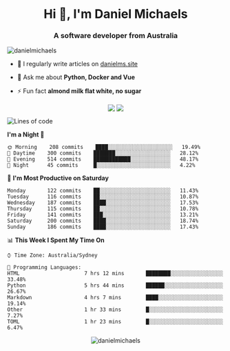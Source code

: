 <h1 align="center">Hi 👋, I'm Daniel Michaels</h1>
<h3 align="center">A software developer from Australia</h3>
<p align="left"> <img src="https://komarev.com/ghpvc/?username=danielmichaels" alt="danielmichaels" /> </p>

- 📝 I regularly write articles on [danielms.site](https://danielms.site)

- 💬 Ask me about **Python, Docker and Vue**

- ⚡ Fun fact **almond milk flat white, no sugar**

<p align="center">
<a href="https://twitter.com/dansult" target="_blank"><img align="center" src="https://img.shields.io/badge/twitter-%231DA1F2.svg?&style=for-the-badge&logo=twitter&logoColor=white"></a>
<a href="https://linkedin.com/in/daniel-michaels" target="_blank"><img align="center" src="https://img.shields.io/badge/linkedin-%230077B5.svg?&style=for-the-badge&logo=linkedin&logoColor=white"></a>
</p>

<!--START_SECTION:waka-->
![Lines of code](https://img.shields.io/badge/From%20Hello%20World%20I%27ve%20Written-373510%20lines%20of%20code-blue)

**I'm a Night 🦉** 

```text
🌞 Morning    208 commits    ████░░░░░░░░░░░░░░░░░░░░░   19.49% 
🌆 Daytime    300 commits    ███████░░░░░░░░░░░░░░░░░░   28.12% 
🌃 Evening    514 commits    ████████████░░░░░░░░░░░░░   48.17% 
🌙 Night      45 commits     █░░░░░░░░░░░░░░░░░░░░░░░░   4.22%

```
📅 **I'm Most Productive on Saturday** 

```text
Monday       122 commits    ██░░░░░░░░░░░░░░░░░░░░░░░   11.43% 
Tuesday      116 commits    ██░░░░░░░░░░░░░░░░░░░░░░░   10.87% 
Wednesday    187 commits    ████░░░░░░░░░░░░░░░░░░░░░   17.53% 
Thursday     115 commits    ██░░░░░░░░░░░░░░░░░░░░░░░   10.78% 
Friday       141 commits    ███░░░░░░░░░░░░░░░░░░░░░░   13.21% 
Saturday     200 commits    ████░░░░░░░░░░░░░░░░░░░░░   18.74% 
Sunday       186 commits    ████░░░░░░░░░░░░░░░░░░░░░   17.43%

```


📊 **This Week I Spent My Time On** 

```text
⌚︎ Time Zone: Australia/Sydney

💬 Programming Languages: 
HTML                     7 hrs 12 mins       ████████░░░░░░░░░░░░░░░░░   33.48% 
Python                   5 hrs 44 mins       ██████░░░░░░░░░░░░░░░░░░░   26.67% 
Markdown                 4 hrs 7 mins        ████░░░░░░░░░░░░░░░░░░░░░   19.14% 
Other                    1 hr 33 mins        █░░░░░░░░░░░░░░░░░░░░░░░░   7.27% 
TOML                     1 hr 23 mins        █░░░░░░░░░░░░░░░░░░░░░░░░   6.47%

```


<!--END_SECTION:waka-->

<p align="center"> <img src="https://github-readme-stats.vercel.app/api?username=danielmichaels&show_icons=true" alt="danielmichaels" /> </p>

